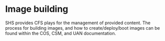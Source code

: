 
# Image building

SHS provides CFS plays for the management of provided content.
The process for building images, and how to create/deploy/boot images can be found within the COS, CSM, and UAN documentation.
